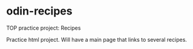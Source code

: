 # odin-recipes
TOP practice project: Recipes

Practice html project. Will have a main page that links to several recipes. 
